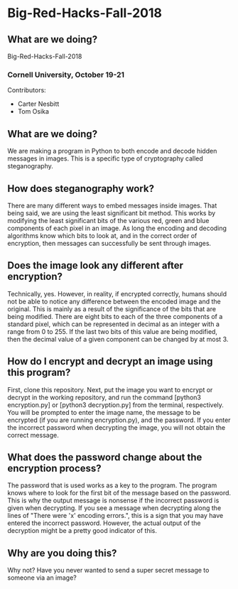 # Big-Red-Hacks-Fall-2018

## What are we doing?

Big-Red-Hacks-Fall-2018

### Cornell University, October 19-21
Contributors:
* Carter Nesbitt
* Tom Osika

## What are we doing?

We are making a program in Python to both encode and decode hidden messages in images. This is a specific type of cryptography called steganography.

## How does steganography work?

There are many different ways to embed messages inside images. That being said, we are using the least significant bit method. This works by modifying the least significant bits of the various red, green and blue components of each pixel in an image. As long the encoding and decoding algorithms know which bits to look at, and in the correct order of encryption, then messages can successfully be sent through images. 

## Does the image look any different after encryption?

Technically, yes. However, in reality, if encrypted correctly, humans should not be able to notice any difference between the encoded image and the original. This is mainly as a result of the significance of the bits that are being modified. There are eight bits to each of the three components of a standard pixel, which can be represented in decimal as an integer with a range from 0 to 255. If the last two bits of this value are being modified, then the decimal value of a given component can be changed by at most 3.

## How do I encrypt and decrypt an image using this program?

First, clone this repository. Next, put the image you want to encrypt or decrypt in the working repository, and run the command [python3 encryption.py] or [python3 decryption.py] from the terminal, respectively. You will be prompted to enter the image name, the message to be encrypted (if you are running encryption.py), and the password. If you enter the incorrect password when decrypting the image, you will not obtain the correct message.

## What does the password change about the encryption process?

The password that is used works as a key to the program. The program knows where to look for the first bit of the message based on the password. This is why the output message is nonsense if the incorrect password is given when decrypting. If you see a message when decrypting along the lines of "There were 'x' encoding errors.", this is a sign that you may have entered the incorrect password. However, the actual output of the decryption might be a pretty good indicator of this.

## Why are you doing this?

Why not? Have you never wanted to send a super secret message to someone via an image?
